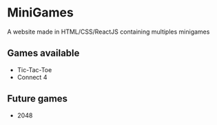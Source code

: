 # MiniGames
A website made in HTML/CSS/ReactJS containing multiples minigames
## Games available
- Tic-Tac-Toe
- Connect 4
## Future games
- 2048
